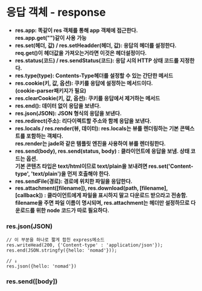 # 응답 객체 - response

- **res.app: 똑같이 res 객체를 통해 app 객체에 접근한다.<br> res.app.get("")같이 사용 가능**
- **res.set(헤더, 값) / res.setHeadder(헤더, 값): 응답의 헤더를 설정한다. req.get()이 헤더값을 가져오는거라면 이것은 헤더설정이다.**
- **res.status(코드) / res.sendStatus(코드): 응답 시의 HTTP 상태 코드를 지정한다.**
- **res.type(type): Contents-Type헤더를 설정할 수 있는 간단한 메서드**
- **res.cookie(키, 값, 옵션): 쿠키를 응답에 설정하는 메서드이다. <br>(cookie-parser패키지가 필요)**
- **res.clearCookie(키, 값, 옵션): 쿠키를 응답에서 제거하는 메서드**
- **res.end(): 데이터 없이 응답을 보낸다.**
- **res.json(JSON): JSON 형식의 응답을 보낸다.**
- **res.redirect(주소): 리다이렉트할 주소와 함께 응답을 보낸다.**
- **res.locals / res.render(뷰, 데이터): res.locals는 뷰를 렌더링하는 기본 콘텍스트를 포함하는 객체다. <br>res.render는 jade와 같은 템플릿 엔진을 사용하여 뷰를 렌더링한다.**
- **res.send(body), res.send(status, body) : 클라이언트에 응답을 보냄. 상태 코드는 옵션.<br> 기본 콘텐츠 타입은 text/html이므로 text/plain을 보내려면 res.set('Content-type', 'text/plain')을 먼저 호출해야 한다.**
- **res.sendFile(경로): 경로에 위치한 파일을 응답한다.**
- **res.attachment([filename]), res.download(path, [filename], [callback]) : 클라이언트에게 파일을 표시하지 말고 다운로드 받으라고 전송함. filename을 주면 파일 이름이 명시되며, res.attachment는 헤더만 설정하므로 다운로드를 위한 node 코드가 따로 필요하다.**

### res.json(JSON)

```
// 이 부분을 하나로 짧게 합친 express메소드
res.writeHead(200, {'Content-type' : 'application/json'});
res.end(JSON.stringfy({hello: 'nomad'}));

// ↓
res.json({hello: 'nomad'})
```

### res.send([body])
